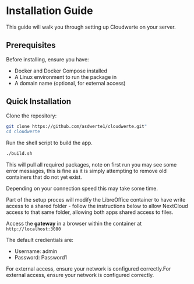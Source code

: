 # Installation Guide

This guide will walk you through setting up Cloudwerte on your server.

## Prerequisites

Before installing, ensure you have:
- Docker and Docker Compose installed
- A Linux environment to run the package in
- A domain name (optional, for external access)

## Quick Installation

Clone the repository:
```bash
git clone https://github.com/asdwerte1/cloudwerte.git"
cd cloudwerte
```

Run the shell script to build the app.

```bash
./build.sh
```

This will pull all required packages, note on first run you may see some error messages, this is fine as it is simply attempting to remove old containers that do not yet exist.

Depending on your connection speed this may take some time.

Part of the setup proces will modify the LibreOffice container to have write access to a shared folder - follow the instructions below to allow NextCloud access to that same folder, allowing both apps shared access to files.

Access the **gateway** in a browser within the container at `http://localhost:3080`

The default credientials are:

- Username: admin
- Password: Password1

For external access, ensure your network is configured correctly.For external access, ensure your network is configured correctly.
